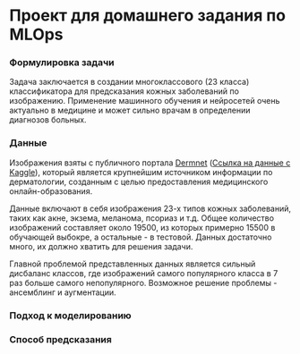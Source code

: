 # Проект для домашнего задания по MLOps

### Формулировка задачи

Задача заключается в создании многоклассового (23 класса) классификатора для предсказания кожных 
заболеваний по изображению. Применение машинного обучения и нейросетей очень актуально в медицине и может сильно врачам в определении диагнозов больных.

### Данные

Изображения взяты с публичного портала [Dermnet](https://dermnet.com/) ([Ссылка на данные с Kaggle](https://www.kaggle.com/datasets/shubhamgoel27/dermnet)), который является крупнейшим источником информации по дерматологии, созданным с целью предоставления медицинского онлайн-образования.

Данные включают в себя изображения 23-х типов кожных заболеваний, таких как акне, экзема, меланома, псориаз и т.д. 
Общее количество изображений составляет около 19500, из которых примерно 15500 в обучающей выбокре, а остальные - в тестовой. Данных достаточно много, их должно хватить 
для решения задачи. 

Главной проблемой представленных данных является сильный дисбаланс классов, где изображений самого популярного класса в 7 раз больше самого непопулярного. Возможное решение проблемы - ансемблинг и аугментации.

### Подход к моделированию



### Способ предсказания


